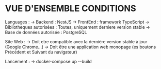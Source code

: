 # VUE D'ENSEMBLE CONDITIONS

Languages :
-> Backend : NestJS
-> FrontEnd : framework TypeScript
-> Bibliotheques autorisées : Toutes, uniquement derniere version stable
-> Base de données autorisée : PostgreSQL

Site Web :
-> Doit etre compatible avec la dernière version stable à jour (Google Chrome...)
-> Doit être une application web monopage (es boutons Précédent et Suivant du navigateur)

Lancement :
-> docker-compose up --build
